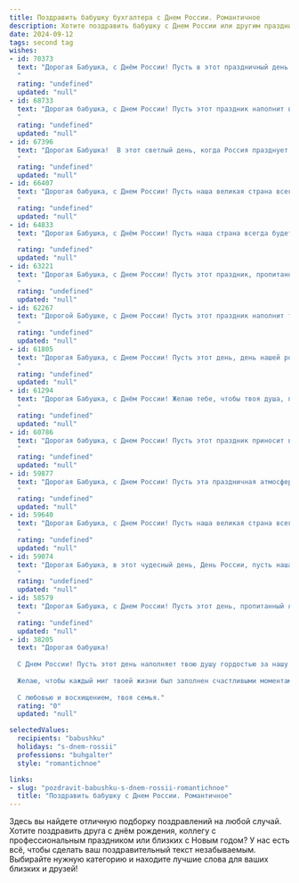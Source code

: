 ```yaml
---
title: Поздравить бабушку бухгалтера с Днем России. Романтичное
description: Хотите поздравить бабушку с Днем России или другим праздником? Наш ИИ создаст незабываемое поздравление, а вы обязательно выделитесь среди других.  
date: 2024-09-12
tags: second tag
wishes:
- id: 70373
  text: "Дорогая Бабушка, с Днём России! Пусть в этот праздничный день небо над нашей страной будет чистым и ясным, а душа наполнится гордостью за нашу Родину. Пусть в вашем сердце всегда царит любовь и мир, как в вашей профессии - баланс и порядок. С любовью, ваш(а) внук(чка).
  "
  rating: "undefined"
  updated: "null"
- id: 68733
  text: "Дорогая бабушка, с Днем России! Пусть этот праздник наполнит вашу жизнь теплом и радостью, как ваша профессия бухгалтера наполняет мир гармонией и порядком. Пусть каждый день приносит вам новые маленькие радости, как цветущие сады, а ваша любовь к Родине сияет яркой звездой на небосклоне!
  "
  rating: "undefined"
  updated: "null"
- id: 67396
  text: "Дорогая Бабушка!  В этот светлый день, когда Россия празднует свою свободу, я спешу поздравить тебя с Днём России! Ты, как никто другой, знаешь цену  упорному труду,  ты – замечательный бухгалтер,  который  с любовью и заботой  ведет наш дом. Пусть  твои золотые руки  никогда  не устают, а сердце  радуется  каждому  новому дню!
  "
  rating: "undefined"
  updated: "null"
- id: 66407
  text: "Дорогая бабушка, с Днем России! Пусть наша великая страна всегда сияет яркими красками, а твоя душа  -  теплотой и  радостью.  Ты -  настоящая хранительница очага,  и  твоя  преданность  своей  работе  бухгалтера  заслуживает  самого  глубокого  уважения.  Счастья  тебе,  любимая  бабушка, и  всегда  светлого  неба над  головой!
  "
  rating: "undefined"
  updated: "null"
- id: 64833
  text: "Дорогая Бабушка, с Днём России! Пусть наша страна всегда будет сильной, процветающей и красивой, как ты.  В этот праздничный день хочется пожелать тебе здоровья, радости и всего самого доброго, ведь ты как никто другой знаешь цену мирной жизни и настоящему патриотизму. Желаю, чтобы твоя душа всегда пела от любви к Родине, а улыбка была яркой, как рассвет над русским полем!
  "
  rating: "undefined"
  updated: "null"
- id: 63221
  text: "Дорогая Бабушка, с Днем России! Пусть этот праздник, пропитанный духом нашей великой страны, принесет тебе  радость, мир и любовь. Твой талант, как настоящего бухгалтера,  - это не только цифры, но и творческий подход, который сделал тебя  уникальной и неповторимой. Спасибо тебе за все твои старания,  за твои теплые руки, за твою любовь.
  "
  rating: "undefined"
  updated: "null"
- id: 62267
  text: "Дорогой Бабушке, с Днем России! Пусть этот праздник наполнит твою жизнь яркими красками, как летняя поляна, а твоя душа будет так же светла и чиста, как родная земля. Спасибо за твою преданность, любовь и мудрость! Процветания тебе и радости!
  "
  rating: "undefined"
  updated: "null"
- id: 61805
  text: "Дорогая Бабушка, с Днем России! Пусть этот день, день нашей родины, будет наполнен любовью, теплом и радостью, как ваш талант бухгалтера всегда приносил свет и порядок в нашу жизнь.
  "
  rating: "undefined"
  updated: "null"
- id: 61294
  text: "Дорогая Бабушка, с Днём России! Желаю тебе, чтобы твоя душа, подобно нашей великой стране, всегда оставалась светлой, сильной и неутомимой. Пусть твоя работа бухгалтера приносит тебе радость и удовлетворение.  С праздником!
  "
  rating: "undefined"
  updated: "null"
- id: 60786
  text: "Дорогая бабушка, с Днем России! Пусть этот праздник приносит в твою жизнь светлую радость, как весеннее утро, и искреннюю любовь, как летний день. Ты -  настоящий символ нашей великой страны, хранящая традиции и ценности, подобно верному бухгалтеру, с душой вкладывающаяся в каждое число и каждый расчет.
  "
  rating: "undefined"
  updated: "null"
- id: 59877
  text: "Дорогая Бабушка, с Днем России! Пусть эта праздничная атмосфера наполнит тебя душевным теплом, а  любовь к Родине - неиссякаемой силой. Пусть твоя жизнь, подобно строгим, но справедливым бухгалтерским отчетам, будет полной гармонии и процветания!
  "
  rating: "undefined"
  updated: "null"
- id: 59640
  text: "Дорогая Бабушка, с Днем России! Пусть наша великая страна всегда сияет яркими красками счастья и любви, а наша бухгалтерия – это песня процветания и благополучия!
  "
  rating: "undefined"
  updated: "null"
- id: 59074
  text: "Дорогая Бабушка, в этот чудесный день, День России, пусть наша Родина наполнит тебя своей силой и красотой, а твоя душа - радостью и покоем. Как бухгалтер ты всегда  держала под контролем свой мир, а теперь пусть он  тебе дарит только  светлые  и счастливые моменты!
  "
  rating: "undefined"
  updated: "null"
- id: 58579
  text: "Дорогая Бабушка, с Днем России! Пусть этот день, пропитанный любовью к нашей Родине, станет для тебя таким же светлым и теплым, как твои руки, которые всегда так умело ведут бухгалтерский учет и создают уют в нашем доме. Желаю тебе крепкого здоровья, мирного неба над головой и бесконечной радости от каждого прожитого дня!
  "
  rating: "undefined"
  updated: "null"
- id: 38205
  text: "Дорогая бабушка!
  
  С Днем России! Пусть этот день наполняет твою душу гордостью за нашу Родину, а сердце — теплом и радостью. Ты, как опытный бухгалтер, всегда знаешь, как правильно расставить акценты в жизни, точно балансируя между заботой о близких и искренней любовью к своей стране.
  
  Желаю, чтобы каждый миг твоей жизни был заполнен счастливыми моментами, как отчет — правильными цифрами. Пусть твой дом будет окружен радостью, как наша Родина — процветанием и миром.
  
  С любовью и восхищением, твоя семья."
  rating: "0"
  updated: "null"

selectedValues:
  recipients: "babushku"
  holidays: "s-dnem-rossii"
  professions: "buhgalter"
  style: "romantichnoe"

links:
- slug: "pozdravit-babushku-s-dnem-rossii-romantichnoe"
  title: "Поздравить бабушку с Днем России. Романтичное"
---
```


Здесь вы найдете отличную подборку поздравлений на любой случай. 
Хотите поздравить друга с днём рождения, коллегу с профессиональным праздником или близких с Новым годом? У нас есть всё, чтобы сделать ваш поздравительный текст незабываемым. Выбирайте нужную категорию и находите лучшие слова для ваших близких и друзей!
